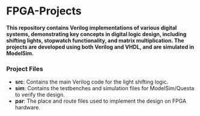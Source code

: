 # FPGA-Projects

**This repository contains Verilog implementations of various digital systems, demonstrating key concepts in digital logic design, including shifting lights, stopwatch functionality, and matrix multiplication. The projects are developed using both Verilog and VHDL, and are simulated in ModelSim.**

### Project Files

- **src**: Contains the main Verilog code for the light shifting logic.
- **sim**: Contains the testbenches and simulation files for ModelSim/Questa to verify the design.
- **par**: The place and route files used to implement the design on FPGA hardware.

